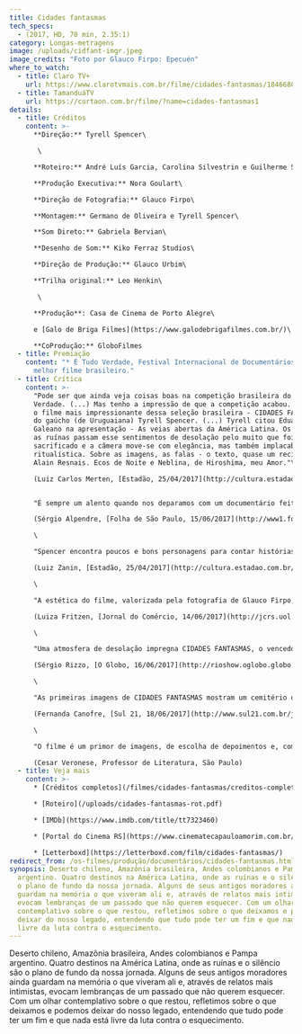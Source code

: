 ```yaml
---
title: Cidades fantasmas
tech_specs:
  - (2017, HD, 70 min, 2.35:1)
category: Longas-metragens
image: /uploads/cidfant-imgr.jpeg
image_credits: "Foto por Glauco Firpo: Epecuén"
where_to_watch:
  - title: Claro TV+
    url: https://www.clarotvmais.com.br/filme/cidades-fantasmas/1846680
  - title: TamanduáTV
    url: https://curtaon.com.br/filme/?name=cidades-fantasmas1
details:
  - title: Créditos
    content: >-
      **Direção:** Tyrell Spencer\

       \

      **Roteiro:** André Luís Garcia, Carolina Silvestrin e Guilherme Soares Zanella\

      **Produção Executiva:** Nora Goulart\

      **Direção de Fotografia:** Glauco Firpo\

      **Montagem:** Germano de Oliveira e Tyrell Spencer\

      **Som Direto:** Gabriela Bervian\

      **Desenho de Som:** Kiko Ferraz Studios\

      **Direção de Produção:** Glauco Urbim\

      **Trilha original:** Leo Henkin\

       \

      **Produção**: Casa de Cinema de Porto Alegre\

      e [Galo de Briga Filmes](https://www.galodebrigafilmes.com.br/)\

      **CoProdução:** GloboFilmes
  - title: Premiação
    content: "* É Tudo Verdade, Festival Internacional de Documentários, 2017:
      melhor filme brasileiro."
  - title: Crítica
    content: >-
      "Pode ser que ainda veja coisas boas na competição brasileira do É Tudo
      Verdade. (...) Mas tenho a impressão de que a competição acabou. Vi ontem
      o filme mais impressionante dessa seleção brasileira - CIDADES FANTASMAS,
      do gaúcho (de Uruguaiana) Tyrell Spencer. (...) Tyrell citou Eduardo
      Galeano na apresentação - As veias abertas da América Latina. Os cenários,
      as ruínas passam esse sentimentos de desolação pelo muito que foi
      sacrificado e a câmera move-se com elegância, mas também implacabilidade
      ritualística. Sobre as imagens, as falas - o texto, quase um recitativo.
      Alain Resnais. Ecos de Noite e Neblina, de Hiroshima, meu Amor."\

      (Luiz Carlos Merten, [Estadão, 25/04/2017](http://cultura.estadao.com.br/blogs/luiz-carlos-merten/as-veias-abertas-da-america-latina/))


      "É sempre um alento quando nos deparamos com um documentário feito com preocupação estética, cinematográfica. É o caso de CIDADES FANTASMAS, do gaúcho Tyrell Spencer. (...) A beleza dessas imagens se justifica plenamente, pois faz com que olhemos para esses lugares e sintamos a dor dos que lá viveram, das pessoas que ali construíram vidas, ali deixaram sonhos. Há momentos em que a câmera passeia pelos lugares, circundando-os como fantasmas. Esses movimentos da câmera fazem um contraponto interessante à rigidez da composição estática que domina o retrato desses lugares."\

      (Sérgio Alpendre, [Folha de São Paulo, 15/06/2017](http://www1.folha.uol.com.br/ilustrada/2017/06/1892943-cidades-fantasmas-aborda-melancolia-com-rara-forca-de-olhar.shtml))\

      \

      "Spencer encontra poucos e bons personagens para contar histórias dos tempos antigos. São às vezes vítimas e sobreviventes da tragédia que destruiu o lugar, como a mãe colombiana que conta ter se perdido da filha com quatro anos na ocasião e até hoje não a reencontrou. Ou do velho habitante de Epecuén, que se recusa a sair do lugar e hoje percorre as ruínas em sua bicicleta, seguido por uma matilha de cães. Atrás de cada uma dessas tragédias pode ser visto o encontro de uma fatalidade econômica ou da natureza com o descaso das autoridades. (...) Belo e melancólico filme."\

      (Luiz Zanin, [Estadão, 25/04/2017](http://cultura.estadao.com.br/blogs/luiz-zanin/a-magia-triste-das-cidades-fantasmas/))\

      \

      "A estética do filme, valorizada pela fotografia de Glauco Firpo, compõe um cenário sem vida com aspecto apocalíptico. Ruas vazias, fábricas em silêncio e casas destruídas evidenciam a carcaça de um povoado em ruínas. A câmera em movimento passeia por um parque fantasmagórico, recriando a perspectiva de solidão. A escassez de rostos e a ausência de sons habituais como o canto de um pássaro trazem a angústia de cidades tratadas como o fim do mundo."\

      (Luiza Fritzen, [Jornal do Comércio, 14/06/2017](http://jcrs.uol.com.br/_conteudo/2017/06/cadernos/panorama/567805-cidades-fantasmas-um-filme-contra-o-esquecimento.html))\

      \

      "Uma atmosfera de desolação impregna CIDADES FANTASMAS, o vencedor da mostra competitiva de longas e médias-metragens brasileiros do 'É tudo verdade - Festival internacional de documentários' deste ano. Não espere por nada sobrenatural, como o título pode sugerir, mas, sim, por algo bem material, pertencente ao mundo concreto em que uns exploram os outros."\

      (Sérgio Rizzo, [O Globo, 16/06/2017](http://rioshow.oglobo.globo.com/cinema/filmes/cidades-fantasmas-18355.aspx))\

      \

      "As primeiras imagens de CIDADES FANTASMAS mostram um cemitério que os vivos já não visitam mais. Cruzes enferrujadas, areia cercando todo o local, pedaço de mar que está a poucos metros e uma voz em off que fala de alguém voltando à cidade de seu passado para buscar um pedaço seu que só existe na memória. "Já sentiram alguma vez a melancolia profunda e amarga que se sente e desprende de uma casa abandonada e de um muro em ruínas?", pergunta o narrador."\

      (Fernanda Canofre, [Sul 21, 18/06/2017](http://www.sul21.com.br/jornal/as-cidades-funcionam-em-torno-de-interesses-diz-diretor-de-filme-sobre-cidades-fantasmas/))\

      \

      "O filme é um primor de imagens, de escolha de depoimentos e, como foi bem observado no debate, de narratividade, de alguém que sabe dar voz aos entrevistados ao mesmo tempo que foge do blablebluexplicativo, como infelizmente ainda insistem tantos documentaristas brasileiros. Os personagens escolhidos para os depoimentos são interessantíssimos, humanos e o último é quase surreal, se considerarmos as condições em que ele vive. Há alguns planos sequência, sobretudo o de abertura e outro quase no final do filme, de Epecuén, que, quando a câmera para a impressão é fomos jogados dentro de um quadro de De Chirirco ou de Dali."\

      (Cesar Veronese, Professor de Literatura, São Paulo)
  - title: Veja mais
    content: >-
      * [Créditos completos](/filmes/cidades-fantasmas/creditos-completos)

      * [Roteiro](/uploads/cidades-fantasmas-rot.pdf)

      * [IMDb](https://www.imdb.com/title/tt7323460)

      * [Portal do Cinema RS](https://www.cinematecapauloamorim.com.br/portaldocinemagaucho/1110/cidades-fantasmas)

      * [Letterboxd](https://letterboxd.com/film/cidades-fantasmas/)
redirect_from: /os-filmes/produção/documentários/cidades-fantasmas.html
synopsis: Deserto chileno, Amazônia brasileira, Andes colombianos e Pampa
  argentino. Quatro destinos na América Latina, onde as ruínas e o silêncio são
  o plano de fundo da nossa jornada. Alguns de seus antigos moradores ainda
  guardam na memória o que viveram ali e, através de relatos mais intimistas,
  evocam lembranças de um passado que não querem esquecer. Com um olhar
  contemplativo sobre o que restou, refletimos sobre o que deixamos e podemos
  deixar do nosso legado, entendendo que tudo pode ter um fim e que nada está
  livre da luta contra o esquecimento.
---
```

Deserto chileno, Amazônia brasileira, Andes colombianos e Pampa argentino. Quatro destinos na América Latina, onde as ruínas e o silêncio são o plano de fundo da nossa jornada. Alguns de seus antigos moradores ainda guardam na memória o que viveram ali e, através de relatos mais intimistas, evocam lembranças de um passado que não querem esquecer. Com um olhar contemplativo sobre o que restou, refletimos sobre o que deixamos e podemos deixar do nosso legado, entendendo que tudo pode ter um fim e que nada está livre da luta contra o esquecimento.
